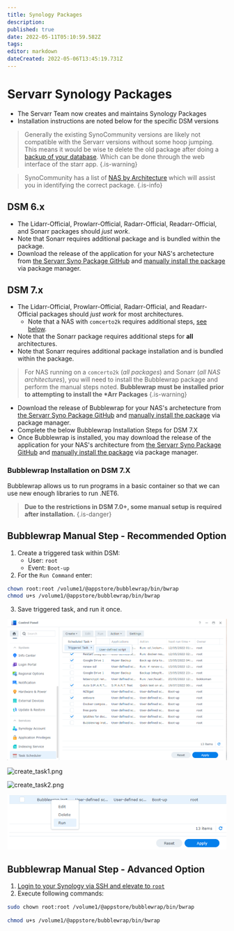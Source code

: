 ```yaml
---
title: Synology Packages
description: 
published: true
date: 2022-05-11T05:10:59.582Z
tags: 
editor: markdown
dateCreated: 2022-05-06T13:45:19.731Z
---
```


# Servarr Synology Packages

- The Servarr Team now creates and maintains Synology Packages
- Installation instructions are noted below for the specific DSM versions

> Generally the existing SynoCommunity versions are likely not compatible with the Servarr versions without some hoop jumping. This means it would be wise te delete the old package after doing a [backup of your database](https://wiki.servarr.com/en/radarr/faq#how-do-i-backuprestore-radarr). Which can be done through the web interface of the starr app.
{.is-warning}


> SynoCommunity has a list of [NAS by Architecture](https://github.com/SynoCommunity/spksrc/wiki/Architecture-per-Synology-model) which will assist you in identifying the correct package.
{.is-info}

## DSM 6.x

- The Lidarr-Official, Prowlarr-Official, Radarr-Official, Readarr-Official, and Sonarr packages should _just work_. 
- Note that Sonarr requires additional package and is bundled within the package. 
- Download the release of the application for your NAS's archetecture from [the Servarr Syno Package GitHub](https://github.com/Servarr/spksrc/releases) and [manually install the package](https://kb.synology.com/en-us/DSM/tutorial/How_to_install_applications_with_Package_Center#x_anchor_id6) via package manager.

## DSM 7.x

- The Lidarr-Official, Prowlarr-Official, Radarr-Official, and Readarr-Official packages should _just work_ for most architectures.
  - Note that a NAS with `comcerto2k` requires additional steps, [see below](https://wiki.servarr.com/en/synology-packages#bubblewrap-manual-step-recommended-option).
- Note that the Sonarr package requires additional steps for **all** architectures.
- Note that Sonarr requires additional package installation and is bundled within the package.

> For NAS running on a `comcerto2k` (*all packages*) and Sonarr (*all NAS architectures*), you will need to install the Bubblewrap package and perform the manual steps noted. **Bubblewrap must be installed prior to attempting to install the \*Arr Packages**
{.is-warning}

- Download the release of Bubblewrap for your NAS's archetecture from [the Servarr Syno Package GitHub](https://github.com/Servarr/spksrc/releases) and [manually install the package](https://kb.synology.com/en-us/DSM/tutorial/How_to_install_applications_with_Package_Center#x_anchor_id6) via package manager.
- Complete the below Bubblewrap Installation Steps for DSM 7.X
- Once Bubblewrap is installed, you may download the release of the application for your NAS's architecture from [the Servarr Syno Package GitHub](https://github.com/Servarr/spksrc/releases) and [manually install the package](https://kb.synology.com/en-us/DSM/tutorial/How_to_install_applications_with_Package_Center#x_anchor_id6) via package manager.

### Bubblewrap Installation on DSM 7.X

Bubblewrap allows us to run programs in a basic container so that we can use new enough libraries to run .NET6.

> **Due to the restrictions in DSM 7.0+, some manual setup is required after installation.**
{.is-danger}


## Bubblewrap Manual Step - Recommended Option

1. Create a triggered task within DSM:
	- User: `root`
  	- Event: `Boot-up`
2. For the `Run Command` enter:

```bash
chown root:root /volume1/@appstore/bubblewrap/bin/bwrap
chmod u+s /volume1/@appstore/bubblewrap/bin/bwrap
```

3. Save triggered task, and run it once.

![triggered_task.png](/assets/synology/triggered_task.png)

![create_task1.png](/assets/synology/create_task1.png)

![create_task2.png](/assets/synology/create_task2.png)

![run_task.png](/assets/synology/run_task.png)

## Bubblewrap Manual Step - Advanced Option

1. [Login to your Synology via SSH and elevate to `root`](https://kb.synology.com/en-global/DSM/tutorial/How_to_login_to_DSM_with_root_permission_via_SSH_Telnet)
2. Execute following commands:

```bash
sudo chown root:root /volume1/@appstore/bubblewrap/bin/bwrap
```

```bash
chmod u+s /volume1/@appstore/bubblewrap/bin/bwrap
```
